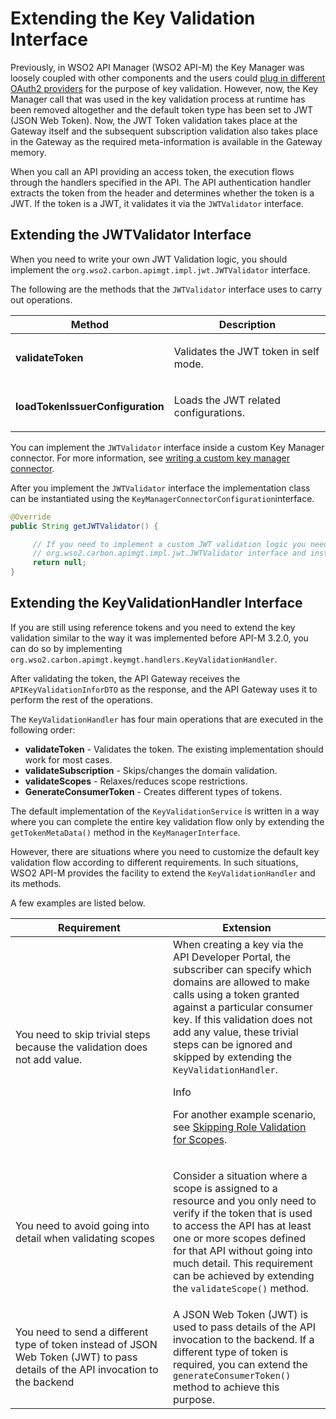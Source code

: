 # Extending the Key Validation Interface

Previously, in WSO2 API Manager (WSO2 API-M) the Key Manager was loosely coupled with other components and the users could [plug in different OAuth2 providers]({{base_path}}/install-and-setup/setup/distributed-deployment/configure-a-third-party-key-manager/) for the purpose of key validation. However, now, the Key Manager call that was used in the key validation process at runtime has been removed altogether and the default token type has been set to JWT (JSON Web Token). Now, the JWT Token validation takes place at the Gateway itself and the subsequent subscription validation also takes place in the Gateway as the required meta-information is available in the Gateway memory. 

When you call an API providing an access token, the execution flows through the handlers specified in the API. The API authentication handler extracts the token from the header and determines whether the token is a JWT. If the token is a JWT, it validates it via the `JWTValidator` interface. 

## Extending the JWTValidator Interface

When you need to write your own JWT Validation logic, you should implement the `org.wso2.carbon.apimgt.impl.jwt.JWTValidator` interface.

The following are the methods that the `JWTValidator` interface uses to carry out operations.

<table>
<colgroup>
<col width="30%" />
<col width="70%" />
</colgroup>
<thead>
<tr class="header">
<th><b>Method</b></th>
<th><b>Description</b></th>
</tr>
</thead>
<tbody>
<tr class="odd">
<td><strong>validateToken</strong></td>
<td><p>Validates the JWT token in self mode.</p></td>
</tr>
<tr class="even">
<td><strong>loadTokenIssuerConfiguration</strong></td>
<td><p>Loads the JWT related configurations.</p></td>
</tr>
</tbody>
</table>

You can implement the `JWTValidator` interface inside a custom Key Manager connector. For more information, see [writing a custom key manager connector]({{base_path}}/administer/key-managers/configure-custom-connector).

After you implement the `JWTValidator` interface the implementation class can be instantiated using the `KeyManagerConnectorConfiguration`interface.

```java
@Override
public String getJWTValidator() {

     // If you need to implement a custom JWT validation logic you need to implement
     // org.wso2.carbon.apimgt.impl.jwt.JWTValidator interface and instantiate it in here.
     return null;
}
```

## Extending the KeyValidationHandler Interface

If you are still using reference tokens and you need to extend the key validation similar to the way it was implemented before API-M 3.2.0, you can do so by implementing `org.wso2.carbon.apimgt.keymgt.handlers.KeyValidationHandler`.

After validating the token, the API Gateway receives the `APIKeyValidationInforDTO` as the response, and the API Gateway uses it to perform the rest of the operations.

The `KeyValidationHandler` has four main operations that are executed in the following order:

-   **validateToken** - Validates the token. The existing implementation should work for most cases.
-   **validateSubscription** - Skips/changes the domain validation.
-   **validateScopes** - Relaxes/reduces scope restrictions.
-   **GenerateConsumerToken** - Creates different types of tokens.

The default implementation of the `KeyValidationService` is written in a way where you can complete the entire key validation flow only by extending the `getTokenMetaData()` method in the `KeyManagerInterface`.

However, there are situations where you need to customize the default key validation flow according to different requirements. In such situations, WSO2 API-M provides the facility to extend the `KeyValidationHandler` and its methods.

A few examples are listed below.

<table>
<colgroup>
<col width="50%" />
<col width="50%" />
</colgroup>
<thead>
<tr class="header">
<th><b>Requirement</b></th>
<th><b>Extension</b></th>
</tr>
</thead>
<tbody>
<tr class="odd">
<td>You need to skip trivial steps because the validation does not add value.</td>
<td>When creating a key via the API Developer Portal, the subscriber can specify which domains are allowed to make calls using a token granted against a particular consumer key. If this validation does not add any value, these trivial steps can be ignored and skipped by extending the <code>KeyValidationHandler</code>.
<div class="admonition info">
<p class="admonition-title">Info</p>
<p>For another example scenario, see <a href="{{base_path}}/develop/extending-api-manager/extending-key-management/extending-scope-validation/">Skipping Role Validation for Scopes</a>.</p>
</div>
</td>
</tr>
<tr class="even">
<td>You need to avoid going into detail when validating scopes</td>
<td><p>Consider a situation where a scope is assigned to a resource and you only need to verify if the token that is used to access the API has at least one or more scopes defined for that API without going into much detail. This requirement can be achieved by extending the <code>validateScope()</code> method.</p></td>
</tr>
<tr class="odd">
<td>You need to send a different type of token instead of JSON Web Token (JWT) to pass details of the API invocation to the backend</td>
<td>A JSON Web Token (JWT) is used to pass details of the API invocation to the backend. If a different type of token is required, you can extend the <code>generateConsumerToken()</code> method to achieve this purpose.</td>
</tr>
</tbody>
</table>

